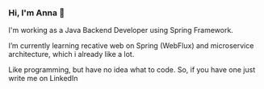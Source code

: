 ### Hi, I'm Anna 👋
I'm working as a Java Backend Developer using Spring Framework.

I’m currently learning recative web on Spring (WebFlux) and microservice architecture, which i already like a lot.

Like programming, but have no idea what to code. So, if you have one just write me on LinkedIn



<!--
**aneirine/aneirine** is a ✨ _special_ ✨ repository because its `README.md` (this file) appears on your GitHub profile.

Here are some ideas to get you started:

- 🔭 I’m currently working on ...
- 🌱 I’m currently learning ...
- 👯 I’m looking to collaborate on ...
- 🤔 I’m looking for help with ...
- 💬 Ask me about ...
- 📫 How to reach me: ...
- 😄 Pronouns: ...
- ⚡ Fun fact: ...
-->
